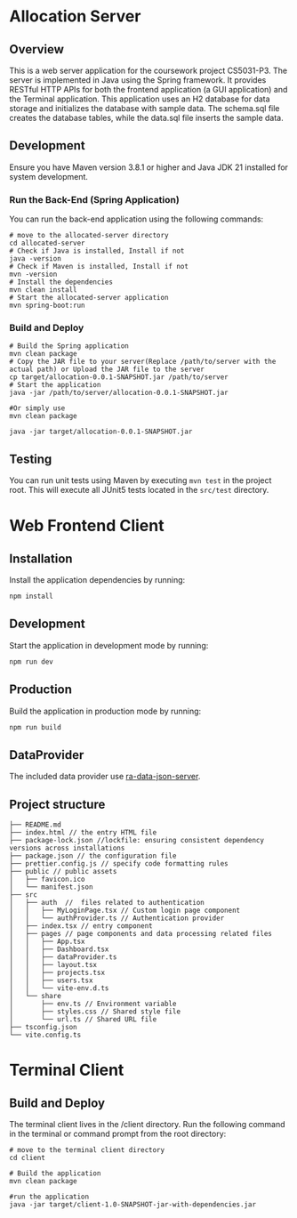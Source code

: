 # Allocation Server

## Overview

This is a web server application for the coursework project CS5031-P3. The server is implemented in Java using the
Spring framework. It provides RESTful HTTP APIs for both the frontend application (a GUI application) and the Terminal
application. This application uses an H2 database for data storage and initializes the database with sample data. The
schema.sql file creates the database tables, while the data.sql file inserts the sample data.

## Development

Ensure you have Maven version 3.8.1 or higher and Java JDK 21 installed for system development.

### Run the Back-End (Spring Application)

You can run the back-end application using the following commands:

```shell
# move to the allocated-server directory
cd allocated-server
# Check if Java is installed, Install if not
java -version
# Check if Maven is installed, Install if not
mvn -version
# Install the dependencies
mvn clean install
# Start the allocated-server application
mvn spring-boot:run
```

### Build and Deploy

```shell
# Build the Spring application
mvn clean package
# Copy the JAR file to your server(Replace /path/to/server with the actual path) or Upload the JAR file to the server 
cp target/allocation-0.0.1-SNAPSHOT.jar /path/to/server
# Start the application
java -jar /path/to/server/allocation-0.0.1-SNAPSHOT.jar

#Or simply use
mvn clean package

java -jar target/allocation-0.0.1-SNAPSHOT.jar
```

## Testing

You can run unit tests using Maven by executing `mvn test` in the project root. This will execute all JUnit5 tests
located in the `src/test` directory.

# Web Frontend Client

## Installation

Install the application dependencies by running:

```sh
npm install
```

## Development

Start the application in development mode by running:

```sh
npm run dev
```

## Production

Build the application in production mode by running:

```sh
npm run build
```

## DataProvider

The included data provider
use [ra-data-json-server](https://github.com/marmelab/react-admin/tree/master/packages/ra-data-json-server).

## Project structure

```
├── README.md
├── index.html // the entry HTML file
├── package-lock.json //lockfile: ensuring consistent dependency versions across installations
├── package.json // the configuration file 
├── prettier.config.js // specify code formatting rules
├── public // public assets
│   ├── favicon.ico
│   └── manifest.json
├── src
│   ├── auth  //  files related to authentication
│   │   ├── MyLoginPage.tsx // Custom login page component
│   │   └── authProvider.ts // Authentication provider 
│   ├── index.tsx // entry component
│   ├── pages // page components and data processing related files
│   │   ├── App.tsx
│   │   ├── Dashboard.tsx
│   │   ├── dataProvider.ts
│   │   ├── layout.tsx
│   │   ├── projects.tsx
│   │   ├── users.tsx
│   │   └── vite-env.d.ts
│   └── share
│       ├── env.ts // Environment variable 
│       ├── styles.css // Shared style file
│       └── url.ts // Shared URL file
├── tsconfig.json
└── vite.config.ts
```

# Terminal Client

## Build and Deploy

The terminal client lives in the /client directory. Run the following command in the terminal
or command prompt from the root directory:

```shell
# move to the terminal client directory
cd client

# Build the application
mvn clean package

#run the application
java -jar target/client-1.0-SNAPSHOT-jar-with-dependencies.jar
```

